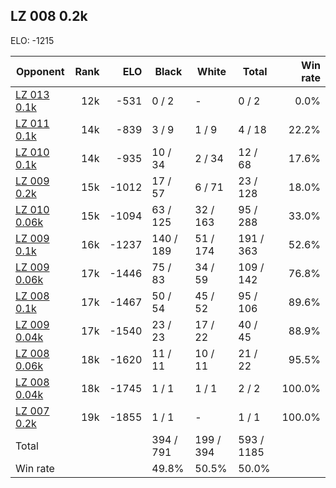 ## LZ 008 0.2k ##

ELO: -1215

Opponent | Rank | ELO | Black | White | Total | Win rate
---------|-----:|----:|-------|-------|-------|-------:
[LZ 013 0.1k](LZ%20013%200.1k.md) | 12k | -531 | 0 / 2 | - | 0 / 2 | 0.0%
[LZ 011 0.1k](LZ%20011%200.1k.md) | 14k | -839 | 3 / 9 | 1 / 9 | 4 / 18 | 22.2%
[LZ 010 0.1k](LZ%20010%200.1k.md) | 14k | -935 | 10 / 34 | 2 / 34 | 12 / 68 | 17.6%
[LZ 009 0.2k](LZ%20009%200.2k.md) | 15k | -1012 | 17 / 57 | 6 / 71 | 23 / 128 | 18.0%
[LZ 010 0.06k](LZ%20010%200.06k.md) | 15k | -1094 | 63 / 125 | 32 / 163 | 95 / 288 | 33.0%
[LZ 009 0.1k](LZ%20009%200.1k.md) | 16k | -1237 | 140 / 189 | 51 / 174 | 191 / 363 | 52.6%
[LZ 009 0.06k](LZ%20009%200.06k.md) | 17k | -1446 | 75 / 83 | 34 / 59 | 109 / 142 | 76.8%
[LZ 008 0.1k](LZ%20008%200.1k.md) | 17k | -1467 | 50 / 54 | 45 / 52 | 95 / 106 | 89.6%
[LZ 009 0.04k](LZ%20009%200.04k.md) | 17k | -1540 | 23 / 23 | 17 / 22 | 40 / 45 | 88.9%
[LZ 008 0.06k](LZ%20008%200.06k.md) | 18k | -1620 | 11 / 11 | 10 / 11 | 21 / 22 | 95.5%
[LZ 008 0.04k](LZ%20008%200.04k.md) | 18k | -1745 | 1 / 1 | 1 / 1 | 2 / 2 | 100.0%
[LZ 007 0.2k](LZ%20007%200.2k.md) | 19k | -1855 | 1 / 1 | - | 1 / 1 | 100.0%
Total | | | 394 / 791 | 199 / 394 | 593 / 1185 | 
Win rate| | | 49.8% | 50.5% | 50.0% | 

